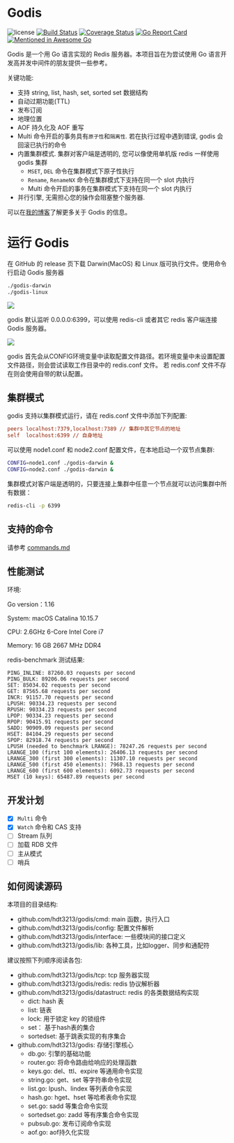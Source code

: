 # Godis

![license](https://img.shields.io/github/license/HDT3213/godis)
[![Build Status](https://travis-ci.com/HDT3213/godis.svg?branch=master)](https://travis-ci.com/HDT3213/godis)
[![Coverage Status](https://coveralls.io/repos/github/HDT3213/godis/badge.svg?branch=master)](https://coveralls.io/github/HDT3213/godis?branch=master)
[![Go Report Card](https://goreportcard.com/badge/github.com/HDT3213/godis)](https://goreportcard.com/report/github.com/HDT3213/godis)
<br>
[![Mentioned in Awesome Go](https://awesome.re/mentioned-badge-flat.svg)](https://github.com/avelino/awesome-go)

Godis 是一个用 Go 语言实现的 Redis 服务器。本项目旨在为尝试使用 Go 语言开发高并发中间件的朋友提供一些参考。

关键功能:
- 支持 string, list, hash, set, sorted set 数据结构
- 自动过期功能(TTL)
- 发布订阅
- 地理位置
- AOF 持久化及 AOF 重写
- Multi 命令开启的事务具有`原子性`和`隔离性`. 若在执行过程中遇到错误, godis 会回滚已执行的命令
- 内置集群模式. 集群对客户端是透明的, 您可以像使用单机版 redis 一样使用 godis 集群
  - `MSET`, `DEL` 命令在集群模式下原子性执行
  - `Rename`, `RenameNX` 命令在集群模式下支持在同一个 slot 内执行
  - Multi 命令开启的事务在集群模式下支持在同一个 slot 内执行
- 并行引擎, 无需担心您的操作会阻塞整个服务器.

可以在[我的博客](https://www.cnblogs.com/Finley/category/1598973.html)了解更多关于
Godis 的信息。

# 运行 Godis

在 GitHub 的 release 页下载 Darwin(MacOS) 和 Linux 版可执行文件。使用命令行启动 Godis 服务器

```bash
./godis-darwin
./godis-linux
```

![](https://i.loli.net/2021/05/15/oQM1yZ6pWm3AIEj.png)

godis 默认监听 0.0.0.0:6399，可以使用 redis-cli 或者其它 redis 客户端连接 Godis 服务器。

![](https://i.loli.net/2021/05/15/7WquEgonzY62sZI.png)

godis 首先会从CONFIG环境变量中读取配置文件路径。若环境变量中未设置配置文件路径，则会尝试读取工作目录中的 redis.conf 文件。 若 redis.conf 文件不存在则会使用自带的默认配置。

## 集群模式

godis 支持以集群模式运行，请在 redis.conf 文件中添加下列配置:

```ini
peers localhost:7379,localhost:7389 // 集群中其它节点的地址
self  localhost:6399 // 自身地址
```

可以使用 node1.conf 和 node2.conf 配置文件，在本地启动一个双节点集群:

```bash
CONFIG=node1.conf ./godis-darwin &
CONFIG=node2.conf ./godis-darwin &
```

集群模式对客户端是透明的，只要连接上集群中任意一个节点就可以访问集群中所有数据：

```bash
redis-cli -p 6399
```

## 支持的命令

请参考 [commands.md](https://github.com/HDT3213/godis/blob/master/commands.md)

## 性能测试

环境:

Go version：1.16

System: macOS Catalina 10.15.7

CPU: 2.6GHz 6-Core Intel Core i7

Memory: 16 GB 2667 MHz DDR4

redis-benchmark 测试结果:

```
PING_INLINE: 87260.03 requests per second
PING_BULK: 89206.06 requests per second
SET: 85034.02 requests per second
GET: 87565.68 requests per second
INCR: 91157.70 requests per second
LPUSH: 90334.23 requests per second
RPUSH: 90334.23 requests per second
LPOP: 90334.23 requests per second
RPOP: 90415.91 requests per second
SADD: 90909.09 requests per second
HSET: 84104.29 requests per second
SPOP: 82918.74 requests per second
LPUSH (needed to benchmark LRANGE): 78247.26 requests per second
LRANGE_100 (first 100 elements): 26406.13 requests per second
LRANGE_300 (first 300 elements): 11307.10 requests per second
LRANGE_500 (first 450 elements): 7968.13 requests per second
LRANGE_600 (first 600 elements): 6092.73 requests per second
MSET (10 keys): 65487.89 requests per second
```

## 开发计划

+ [x] `Multi` 命令
+ [x] `Watch` 命令和 CAS 支持
+ [ ] Stream 队列 
+ [ ] 加载 RDB 文件
+ [ ] 主从模式
+ [ ] 哨兵

## 如何阅读源码

本项目的目录结构:

- github.com/hdt3213/godis/cmd: main 函数，执行入口
- github.com/hdt3213/godis/config: 配置文件解析
- github.com/hdt3213/godis/interface: 一些模块间的接口定义
- github.com/hdt3213/godis/lib: 各种工具，比如logger、同步和通配符

建议按照下列顺序阅读各包:

- github.com/hdt3213/godis/tcp: tcp 服务器实现
- github.com/hdt3213/godis/redis: redis 协议解析器
- github.com/hdt3213/godis/datastruct: redis 的各类数据结构实现
    - dict: hash 表
    - list: 链表
    - lock: 用于锁定 key 的锁组件
    - set： 基于hash表的集合
    - sortedset: 基于跳表实现的有序集合
- github.com/hdt3213/godis: 存储引擎核心
    - db.go: 引擎的基础功能
    - router.go: 将命令路由给响应的处理函数
    - keys.go: del、ttl、expire 等通用命令实现
    - string.go: get、set 等字符串命令实现
    - list.go: lpush、lindex 等列表命令实现
    - hash.go: hget、hset 等哈希表命令实现
    - set.go: sadd 等集合命令实现
    - sortedset.go: zadd 等有序集合命令实现
    - pubsub.go: 发布订阅命令实现
    - aof.go: aof持久化实现